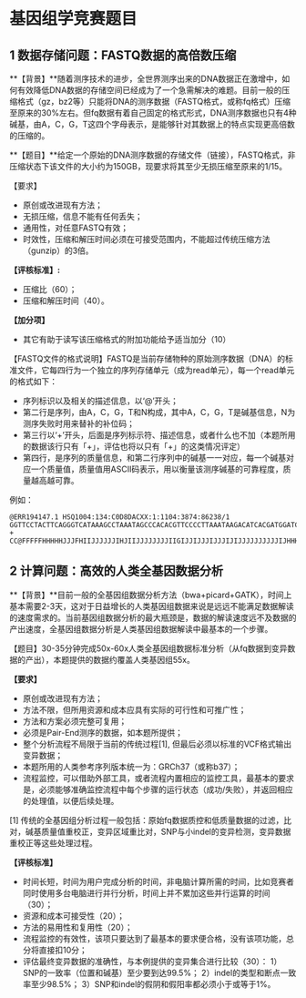 # 基因组学竞赛题目

## 1 数据存储问题：FASTQ数据的高倍数压缩

**【背景】**随着测序技术的进步，全世界测序出来的DNA数据正在激增中，如何有效降低DNA数据的存储空间已经成为了一个急需解决的难题。目前一般的压缩格式（gz，bz2等）只能将DNA的测序数据（FASTQ格式，或称fq格式）压缩至原来的30%左右。但fq数据有着自己固定的格式形式，DNA测序数据也只有4种碱基，由A，C，G，T这四个字母表示，是能够针对其数据上的特点实现更高倍数的压缩的。

**【题目】**给定一个原始的DNA测序数据的存储文件（链接），FASTQ格式，非压缩状态下该文件的大小约为150GB，现要求将其至少无损压缩至原来的1/15。

【要求】

- 原创或改进现有方法；
- 无损压缩，信息不能有任何丢失；
- 通用性，对任意FASTQ有效；
- 时效性，压缩和解压时间必须在可接受范围内，不能超过传统压缩方法（gunzip）的3倍。

**【评核标准】:**

- 压缩比（60）；
- 压缩和解压时间（40）。

**【加分项】**

- 其它有助于读写该压缩格式的附加功能给予适当加分（10）

【FASTQ文件的格式说明】FASTQ是当前存储物种的原始测序数据（DNA）的标准文件，它每四行为一个独立的序列存储单元（成为read单元），每一个read单元的格式如下：

- 序列标识以及相关的描述信息，以‘@’开头；
- 第二行是序列，由A，C，G，T和N构成，其中A，C，G，T是碱基信息，N为测序失败时用来替补的补位码；
- 第三行以‘+’开头，后面是序列标示符、描述信息，或者什么也不加（本题所用的数据该行只有「+」，评估也将以只有「+」的这类情况评定）
- 第四行，是序列的质量信息，和第二行序列中的碱基一一对应，每一个碱基对应一个质量值，质量值用ASCII码表示，用以衡量该测序碱基的可靠程度，质量越高越可靠。

例如：

```
@ERR194147.1 HSQ1004:134:C0D8DACXX:1:1104:3874:86238/1
GGTTCCTACTTCAGGGTCATAAAGCCTAAATAGCCCACACGTTCCCCTTAAATAAGACATCACGATGGATCACAGGTCTATCACCCTATTAACCACTCACG
+
CC@FFFFFHHHHHJJJFHIIJJJJJJIHJIIJJJJJJJJIIGIJJIJJJIJJJIJIJJJJJJJJJJIJHHHHFFFDEEEEEEEEDDDCDDEEDDDDDDDDD
```


## 2 计算问题：高效的人类全基因数据分析

**【背景】**目前一般的全基因组数据分析方法（bwa+picard+GATK），时间上基本需要2-3天，这对于日益增长的人类基因组数据来说是远远不能满足数据解读的速度需求的。当前基因组数据分析的最大瓶颈是，数据的解读速度远不及数据的产出速度，全基因组数据分析是人类基因组数据解读中最基本的一个步骤。

【题目】30-35分钟完成50x-60x人类全基因组数据标准分析（从fq数据到变异数据的产出），本题提供的数据约覆盖人类基因组55x。

**【要求】**

- 原创或改进现有方法；
- 方法不限，但所用资源和成本应具有实际的可行性和可推广性；
- 方法和方案必须完整可复用；
- 必须是Pair-End测序的数据，如本题所提供；
- 整个分析流程不局限于当前的传统过程[1], 但最后必须以标准的VCF格式输出变异数据；
- 本题所用的人类参考序列版本统一为：GRCh37（或称b37）；
- 流程监控，可以借助外部工具，或者流程内置相应的监控工具，最基本的要求是，必须能够准确监控流程中每个步骤的运行状态（成功/失败），并返回相应的处理值，以便后续处理。

[1] 传统的全基因组分析过程一般包括：原始fq数据质控和低质量数据的过滤，比对，碱基质量值重校正，变异区域重比对，SNP与小indel的变异检测，变异数据重校正等这些处理过程。

**【评核标准】**

- 时间长短，时间为用户完成分析的时间，非电脑计算所需的时间，比如竞赛者同时使用多台电脑进行并行分析，时间上并不累加这些并行运算的时间（30）；
- 资源和成本可接受性（20）；
- 方法的易用性和复用性（20）；
- 流程监控的有效性，该项只要达到了最基本的要求便合格，没有该项功能，总分将直接扣10分；
- 评估最终变异数据的准确性，与本例提供的变异集合进行比较（30）：
1）SNP的一致率（位置和碱基）至少要到达99.5%；
2）indel的类型和断点一致率至少98.5%；
3）SNP和indel的假阴和假阳率都必须小于或等于1%。

